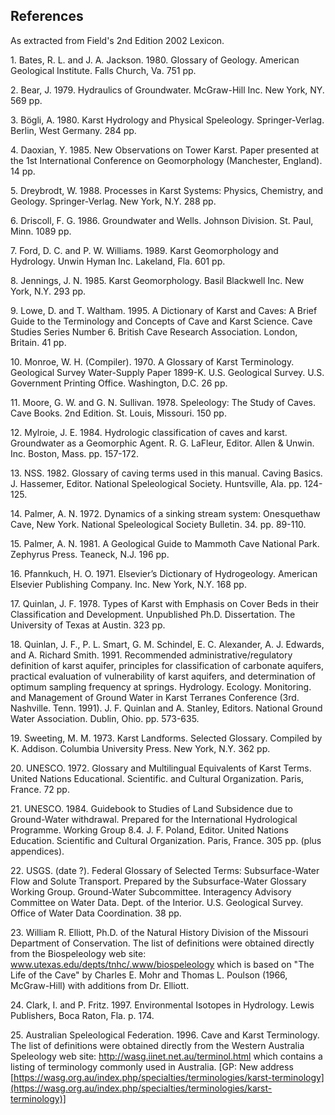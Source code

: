 ## References

As extracted from Field's 2nd Edition 2002 Lexicon.

1\. Bates, R. L. and J. A. Jackson. 1980. Glossary of Geology. American Geological Institute.
Falls Church, Va. 751 pp.

2\. Bear, J. 1979. Hydraulics of Groundwater. McGraw-Hill Inc. New York, NY. 569 pp.

3\. Bögli, A. 1980. Karst Hydrology and Physical Speleology. Springer-Verlag. 
Berlin, West Germany. 284 pp.

4\. Daoxian, Y. 1985. New Observations on Tower Karst. Paper presented at the 1st International
Conference on Geomorphology (Manchester, England). 14 pp.

5\. Dreybrodt, W. 1988. Processes in Karst Systems: Physics, Chemistry, and Geology. 
Springer-Verlag. New York, N.Y. 288 pp.

6\. Driscoll, F. G. 1986. Groundwater and Wells. Johnson Division. St. Paul, Minn. 1089 pp.

7\. Ford, D. C. and P. W. Williams. 1989. Karst Geomorphology and Hydrology. Unwin Hyman Inc.
Lakeland, Fla. 601 pp.

8\. Jennings, J. N. 1985. Karst Geomorphology. Basil Blackwell Inc. New York, N.Y. 293 pp.

9\. Lowe, D. and T. Waltham. 1995. A Dictionary of Karst and Caves: A Brief Guide to the
Terminology and Concepts of Cave and Karst Science. Cave Studies Series Number 6\. 
British Cave Research Association. London, Britain. 41 pp.

10\. Monroe, W. H. (Compiler). 1970. A Glossary of Karst Terminology. Geological Survey 
Water-Supply Paper 1899-K. U.S. Geological Survey. U.S. Government Printing Office. 
Washington, D.C. 26 pp.

11\. Moore, G. W. and G. N. Sullivan. 1978. Speleology: The Study of Caves. 
Cave Books. 2nd Edition. St. Louis, Missouri. 150 pp.

12\. Mylroie, J. E. 1984. Hydrologic classification of caves and karst. 
Groundwater as a Geomorphic Agent. R. G. LaFleur, Editor. Allen & Unwin. Inc. 
Boston, Mass. pp. 157-172\.

13\. NSS. 1982. Glossary of caving terms used in this manual. Caving Basics. 
J. Hassemer, Editor. National Speleological Society. Huntsville, Ala. pp. 124-125\.

14\. Palmer, A. N. 1972. Dynamics of a sinking stream system: Onesquethaw Cave, New York.
National Speleological Society Bulletin. 34\. pp. 89-110.

15\. Palmer, A. N. 1981. A Geological Guide to Mammoth Cave National Park.
Zephyrus Press.  Teaneck, N.J. 196 pp.

16\. Pfannkuch, H. O. 1971. Elsevier’s Dictionary of Hydrogeology. 
American Elsevier Publishing Company. Inc. New York, N.Y. 168 pp.

17\. Quinlan, J. F. 1978. Types of Karst with Emphasis on Cover Beds in their
Classification and Development. Unpublished Ph.D. Dissertation. 
The University of Texas at Austin. 323 pp.

18\. Quinlan, J. F., P. L. Smart, G. M. Schindel, E. C. Alexander, A. J. Edwards, and A. Richard
Smith. 1991\. Recommended administrative/regulatory definition of karst aquifer, principles for
classification of carbonate aquifers, practical evaluation of vulnerability of karst aquifers, and
determination of optimum sampling frequency at springs. Hydrology. Ecology. Monitoring. and
Management of Ground Water in Karst Terranes Conference (3rd. Nashville. Tenn. 1991). J. F.
Quinlan and A. Stanley, Editors. National Ground Water Association. Dublin, Ohio. pp.
573-635\.

19\. Sweeting, M. M. 1973. Karst Landforms. Selected Glossary. Compiled by K. Addison.
Columbia University Press. New York, N.Y. 362 pp.

20\. UNESCO. 1972. Glossary and Multilingual Equivalents of Karst Terms. 
United Nations Educational. Scientific. and Cultural Organization. Paris, France. 72 pp.

21\. UNESCO. 1984. Guidebook to Studies of Land Subsidence due to Ground-Water withdrawal.
Prepared for the International Hydrological Programme. Working Group 8\.4. J. F. Poland,
Editor. United Nations Education. Scientific and Cultural Organization. Paris, France. 305 pp.
(plus appendices).

22\. USGS. (date ?). Federal Glossary of Selected Terms: Subsurface-Water Flow and Solute
Transport. Prepared by the Subsurface-Water Glossary Working Group. Ground-Water
Subcommittee. Interagency Advisory Committee on Water Data. Dept. of the Interior. 
U.S.  Geological Survey. Office of Water Data Coordination. 38 pp.

23\. William R. Elliott, Ph.D. of the Natural History Division of the Missouri Department of
Conservation. 
The list of definitions were obtained directly from the Biospeleology web site:
www.utexas.edu/depts/tnhc/.www/biospeleology
which is based on "The Life of the Cave" by Charles E. Mohr and Thomas L. Poulson (1966,
McGraw-Hill) with additions from Dr. Elliott.

24\. Clark, I. and P. Fritz. 1997. Environmental Isotopes in Hydrology. Lewis Publishers, Boca
Raton, Fla. p. 174\.

25\. Australian Speleological Federation. 1996. Cave and Karst Terminology.
The list of definitions were obtained directly from the Western Australia Speleology web site:
http://wasg.iinet.net.au/terminol.html which contains a listing of terminology
commonly used in Australia.
[GP: New address [https://wasg.org.au/index.php/specialties/terminologies/karst-terminology](https://wasg.org.au/index.php/specialties/terminologies/karst-terminology)]

